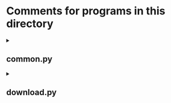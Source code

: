 # Comments for programs in this directory

<details>
  <summary><h2>common.py</h2></summary>

  ## Useful programs

  ### How to use
  - COCO(*ddir*,*coco_type*='COCO025')  
    - *ddir* : directory of COCO grid data  
    - *coco_type* : resolution type of COCO ('COCO100', 'COCO025', 'COCO010')

  - GLORYS12v1(*ddir*,*ymdh*)
    - *ddir* : directory of GLORYS12v1 data
    - *ymdh* : yyyymmddHH (anything is OK)

  - LUT(*coco*,*glorys*)
    - *coco* : COCO grid information (object variable)
    - *glorys* : GLORYS12v1 grid information (object variable)

  - HEADER(*ddir*,*ymdh*).write(*tfout*,*num*)
    - *ddir* : directory of COCO restart file
    - *ymdh* : yyyymmddHH (anything is OK)
    - *tfout* : output file
    - *num* : variable number in the restart file

  - CHECK(*ifname*,*ofname*,*varname*,*grid1*,*grid2*,*tlev*)
    - *ifname* : file name of original data
    - *ofname* : file name of created data
    - *varname* : target variable name ('to','so')
    - *grid1* : grid of original data (object variable)
    - *grid2* : grid of created data (object variable)
    - *tlev* : target level [m]
</details>

<details>
  <summary><h2>download.py</h2></summary>

  ## Download [GLORYS12v1](https://data.marine.copernicus.eu/product/GLOBAL_MULTIYEAR_PHY_001_030) data (provided by [Copernicus Marine Service](https://marine.copernicus.eu))

  ### How to use
  - GLORYS12v1(*topdir*,*now*).main()
    - *topdir* : top-level directory for storing downloaded data
    - *now* : target time (yyyymmddHH)

  ### NOTE
  - Data is available since 1993-01-01  
    If target time is recent, the data will be interim-data

  - You need to register the account at the [registration page](https://data.marine.copernicus.eu/register)

  - You can make '\~/.dodsrc' & '\~/.netrc' to avoid entering the account name and password
    - '~/.dodsrc'
      ```
      HTTP.NETRC=/home/[username in the server]/.netrc
      HTTP.COOKIEJAR=/home/[username in the server]/.cookies
      ```
    - '~/.netrc'
      ```
      machine my.cmems-du.eu
      login [registered username]
      password [registered password]

      machine nrt.cmems-du.eu
      login [registered username]
      password [registered password]
      ```
      
  - Domain of original data is 180W - 0 - 180E & 80S - 90N  
    This domain is modified to 0 - 360E & 90S - 90N for the usability
</details>
